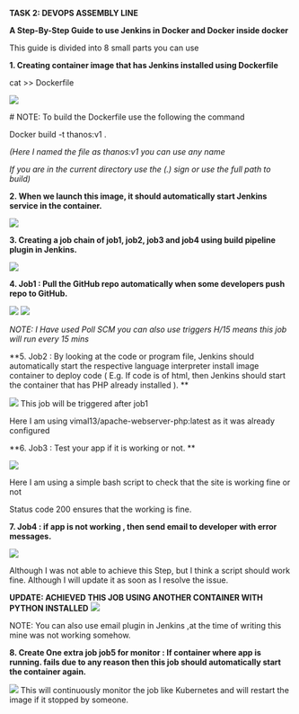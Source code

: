**TASK 2: DEVOPS ASSEMBLY LINE**

**A Step-By-Step Guide to use Jenkins in Docker and Docker inside
docker**

This guide is divided into 8 small parts you can use

**1. Creating container image that has Jenkins installed using Dockerfile**

cat \>\> Dockerfile

![](./myMediaFolder/media/image1.png)

\# NOTE: To build the Dockerfile use the following the command

Docker build -t thanos:v1 .

*(Here I named the file as thanos:v1 you can use any name*

*If you are in the current directory use the (.) sign or use the full
path to build)*

**2. When we launch this image, it should automatically start Jenkins
service in the container.**

![](./myMediaFolder/media/image2.png)

**3. Creating a job chain of job1, job2, job3 and job4 using build pipeline
plugin in Jenkins.**

![](./myMediaFolder/media/image3.png)

**4. Job1 : Pull the GitHub repo automatically when some developers push
repo to GitHub.**

![](./myMediaFolder/media/job1_1.PNG)
![](./myMediaFolder/media/job2_2.PNG)

*NOTE: I Have used Poll SCM you can also use triggers H/15 means this
job will run every 15 mins*

**5. Job2 : By looking at the code or program file, Jenkins should
automatically start the respective language interpreter install image
container to deploy code ( E.g. If code is of html, then Jenkins should
start the container that has PHP already installed ). **

![](./myMediaFolder/media/image5.png)
This job will be triggered after job1

Here I am using vimal13/apache-webserver-php:latest as it was already
configured

**6. Job3 : Test your app if it is working or not. **

![](./myMediaFolder/media/image6.png)

Here I am using a simple bash script to check that the site is working
fine or not

Status code 200 ensures that the working is fine.

**7. Job4 : if app is not working , then send email to developer with error
messages.**

![](./myMediaFolder/media/image7.png)

Although I was not able to achieve this Step, but I think a script
should work fine. Although I will update it as soon as I resolve the
issue.

**UPDATE: ACHIEVED THIS JOB USING ANOTHER CONTAINER WITH PYTHON INSTALLED**
![](./myMediaFolder/media/image71.png)

NOTE: You can also use email plugin in Jenkins ,at the time of writing
this mine was not working somehow.

**8. Create One extra job job5 for monitor : If container where app is
running. fails due to any reason then this job should automatically
start the container again.**

![](./myMediaFolder/media/image8.png)
This will continuously monitor the job like Kubernetes and will restart
the image if it stopped by someone.
